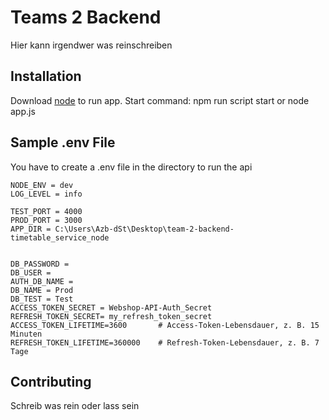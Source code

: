 # Teams 2 Backend

Hier kann irgendwer was reinschreiben
## Installation

Download [node](https://nodejs.org/en/download) to run app. 
Start command: npm run script start or node app.js


## Sample .env File 
You have to create a .env file in the directory to run the api
```env
NODE_ENV = dev
LOG_LEVEL = info

TEST_PORT = 4000
PROD_PORT = 3000
APP_DIR = C:\Users\Azb-dSt\Desktop\team-2-backend-timetable_service_node


DB_PASSWORD = 
DB_USER = 
AUTH_DB_NAME = 
DB_NAME = Prod
DB_TEST = Test
ACCESS_TOKEN_SECRET = Webshop-API-Auth_Secret
REFRESH_TOKEN_SECRET= my_refresh_token_secret
ACCESS_TOKEN_LIFETIME=3600       # Access-Token-Lebensdauer, z. B. 15 Minuten
REFRESH_TOKEN_LIFETIME=360000    # Refresh-Token-Lebensdauer, z. B. 7 Tage
```

## Contributing
Schreib was rein oder lass sein

